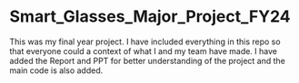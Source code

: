 # Smart_Glasses_Major_Project_FY24
This was my final year project. I have included everything in this repo so that everyone could a context of what I and my team have made.
I have added the Report and PPT for better understanding of the project and the main code is also added.
